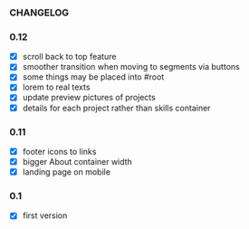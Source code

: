 ### CHANGELOG


### 0.12
- [x] scroll back to top feature
- [x] smoother transition when moving to segments via buttons
- [x] some things may be placed into #root
- [x] lorem to real texts
- [x] update preview pictures of projects
- [x] details for each project rather than skills container

### 0.11
- [x] footer icons to links
- [x] bigger About container width
- [x] landing page on mobile

### 0.1
- [x] first version